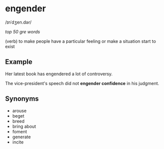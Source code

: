 # engender

/ɪnˈdʒen.dər/

*top 50 gre words*

(verb) to make people have a particular feeling or make a situation start to exist

## Example

Her latest book has engendered a lot of controversy.

The vice-president's speech did not **engender confidence** in his judgment.

## Synonyms

+ arouse
+ beget
+ breed
+ bring about
+ foment
+ generate
+ incite
